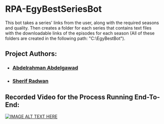 # RPA-EgyBestSeriesBot
This bot takes a series' links from the user, along with the required seasons and quality. Then creates a folder for each series that contains text files with the downloadable links of the episodes for each season (All of these folders are created in the following path: "C:\EgyBestBot").


## Project Authors:

- ### [Abdelrahman Abdelgawad](https://www.linkedin.com/in/abdelrahman-abdelgawad)

- ### [Sherif Radwan](https://www.linkedin.com/in/sherif-radwan)


## Recorded Video for the Process Running End-To-End:

[![IMAGE ALT TEXT HERE](https://img.youtube.com/vi/R1-405ewOCA/0.jpg)](https://youtu.be/R1-405ewOCA)

